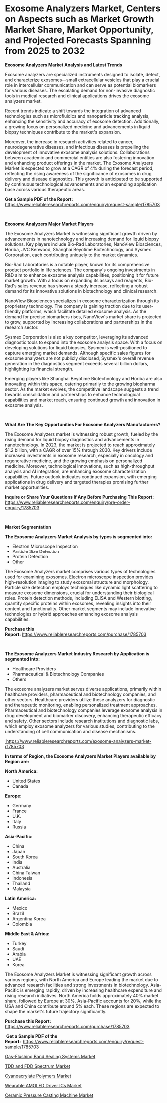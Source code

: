 <p><h1>Exosome Analyzers Market, Centers on Aspects such as Market Growth Market Share, Market Opportunity, and Projected Forecasts Spanning from 2025 to 2032</h1></p><p><strong>Exosome Analyzers Market Analysis and Latest Trends</strong></p>
<p><p>Exosome analyzers are specialized instruments designed to isolate, detect, and characterize exosomes—small extracellular vesicles that play a crucial role in intercellular communication and can serve as potential biomarkers for various diseases. The escalating demand for non-invasive diagnostic tools in medical research and clinical applications drives the exosome analyzers market. </p><p>Recent trends indicate a shift towards the integration of advanced technologies such as microfluidics and nanoparticle tracking analysis, enhancing the sensitivity and accuracy of exosome detection. Additionally, a growing focus on personalized medicine and advancements in liquid biopsy techniques contribute to the market's expansion. </p><p>Moreover, the increase in research activities related to cancer, neurodegenerative diseases, and infectious diseases is propelling the development of innovative exosome analysis solutions. Collaborations between academic and commercial entities are also fostering innovation and enhancing product offerings in the market. The Exosome Analyzers Market is expected to grow at a CAGR of 4% during the forecast period, reflecting the rising awareness of the significance of exosomes in drug delivery and disease diagnostics. This growth is anticipated to be supported by continuous technological advancements and an expanding application base across various therapeutic areas.</p></p>
<p><strong>Get a Sample PDF of the Report:&nbsp;</strong> <a href="https://www.reliableresearchreports.com/enquiry/request-sample/1785703?utm_campaign=7&utm_medium=2&utm_source=Github&utm_content=ia&utm_term=25032025&utm_id=exosome-analyzers">https://www.reliableresearchreports.com/enquiry/request-sample/1785703</a></p>
<p>&nbsp;</p>
<p><strong>Exosome Analyzers Major Market Players</strong></p>
<p><p>The Exosome Analyzers Market is witnessing significant growth driven by advancements in nanotechnology and increasing demand for liquid biopsy solutions. Key players include Bio-Rad Laboratories, NanoView Biosciences, Horiba, JVC Kenwood, Shanghai Beyotime Biotechnology, and Sysmex Corporation, each contributing uniquely to the market dynamics.</p><p>Bio-Rad Laboratories is a notable player, known for its comprehensive product portfolio in life sciences. The company's ongoing investments in R&D aim to enhance exosome analysis capabilities, positioning it for future market growth. With a focus on expanding its assays and reagents, Bio-Rad's sales revenue has shown a steady increase, reflecting a robust demand for its innovative solutions in biotechnology and clinical research.</p><p>NanoView Biosciences specializes in exosome characterization through its proprietary technology. The company is gaining traction due to its user-friendly platforms, which facilitate detailed exosome analysis. As the demand for precise biomarkers rises, NanoView's market share is projected to grow, supported by increasing collaborations and partnerships in the research sector.</p><p>Sysmex Corporation is also a key competitor, leveraging its advanced diagnostic tools to expand into the exosome analysis space. With a focus on developing solutions for liquid biopsies, Sysmex is well-positioned to capture emerging market demands. Although specific sales figures for exosome analyzers are not publicly disclosed, Sysmex's overall revenue generation in the diagnostics segment exceeds several billion dollars, highlighting its financial strength.</p><p>Emerging players like Shanghai Beyotime Biotechnology and Horiba are also innovating within this space, catering primarily to the growing biopharma sector. As the market evolves, the competitive landscape suggests a trend towards consolidation and partnerships to enhance technological capabilities and market reach, ensuring continued growth and innovation in exosome analysis.</p></p>
<p>&nbsp;</p>
<p><strong>What Are The Key Opportunities For Exosome Analyzers Manufacturers?</strong></p>
<p><p>The Exosome Analyzers market is witnessing robust growth, fueled by the rising demand for liquid biopsy diagnostics and advancements in nanotechnology. In 2023, the market is projected to reach approximately $1.2 billion, with a CAGR of over 15% through 2030. Key drivers include increased investments in exosome research, especially in oncology and regenerative medicine, and the growing emphasis on personalized medicine. Moreover, technological innovations, such as high-throughput analysis and AI integration, are enhancing exosome characterization capabilities. Future outlook indicates continued expansion, with emerging applications in drug delivery and targeted therapies promising further market opportunities.</p></p>
<p><strong>Inquire or Share Your Questions If Any Before Purchasing This Report:</strong> <a href="https://www.reliableresearchreports.com/enquiry/pre-order-enquiry/1785703?utm_campaign=7&utm_medium=2&utm_source=Github&utm_content=ia&utm_term=25032025&utm_id=exosome-analyzers">https://www.reliableresearchreports.com/enquiry/pre-order-enquiry/1785703</a></p>
<p>&nbsp;</p>
<p><strong>Market Segmentation</strong></p>
<p><strong>The Exosome Analyzers Market Analysis by types is segmented into:</strong></p>
<p><ul><li>Electron Microscope Inspection</li><li>Particle Size Detection</li><li>Protein Detection</li><li>Other</li></ul></p>
<p><p>The Exosome Analyzers market comprises various types of technologies used for examining exosomes. Electron microscope inspection provides high-resolution imaging to study exosomal structure and morphology. Particle size detection employs techniques like dynamic light scattering to measure exosome dimensions, crucial for understanding their biological roles. Protein detection methods, including ELISA and Western blotting, quantify specific proteins within exosomes, revealing insights into their content and functionality. Other market segments may include innovative technologies or hybrid approaches enhancing exosome analysis capabilities.</p></p>
<p><strong>Purchase this Report:&nbsp;</strong><a href="https://www.reliableresearchreports.com/purchase/1785703?utm_campaign=7&utm_medium=2&utm_source=Github&utm_content=ia&utm_term=25032025&utm_id=exosome-analyzers">https://www.reliableresearchreports.com/purchase/1785703</a></p>
<p>&nbsp;</p>
<p><strong>The Exosome Analyzers Market Industry Research by Application is segmented into:</strong></p>
<p><ul><li>Healthcare Providers</li><li>Pharmaceutical & Biotechnology Companies</li><li>Others</li></ul></p>
<p><p>The exosome analyzers market serves diverse applications, primarily within healthcare providers, pharmaceutical and biotechnology companies, and other sectors. Healthcare providers utilize these analyzers for diagnostic and therapeutic monitoring, enabling personalized treatment approaches. Pharmaceutical and biotechnology companies leverage exosome analysis in drug development and biomarker discovery, enhancing therapeutic efficacy and safety. Other sectors include research institutions and diagnostic labs, which employ exosome analyzers for various studies, contributing to the understanding of cell communication and disease mechanisms.</p></p>
<p><a href="https://www.reliableresearchreports.com/exosome-analyzers-market-r1785703?utm_campaign=7&utm_medium=2&utm_source=Github&utm_content=ia&utm_term=25032025&utm_id=exosome-analyzers">&nbsp;https://www.reliableresearchreports.com/exosome-analyzers-market-r1785703</a></p>
<p><strong>In terms of Region, the Exosome Analyzers Market Players available by Region are:</strong></p>
<p>
    <p> <strong> North America: </strong>
        <ul>
            <li>United States</li>
            <li>Canada</li>
        </ul>
        </p> 
    <p> <strong> Europe: </strong>
        <ul>
            <li>Germany</li>
            <li>France</li>
            <li>U.K.</li>
            <li>Italy</li>
            <li>Russia</li>
        </ul>
        </p> 
    <p> <strong> Asia-Pacific: </strong>
        <ul>
            <li>China</li>
            <li>Japan</li>
            <li>South Korea</li>
            <li>India</li>
            <li>Australia</li>
            <li>China Taiwan</li>
            <li>Indonesia</li>
            <li>Thailand</li>
            <li>Malaysia</li>
        </ul>
        </p> 
    <p> <strong> Latin America: </strong>
        <ul>
            <li>Mexico</li>
            <li>Brazil</li>
            <li>Argentina Korea</li>
            <li>Colombia</li>
        </ul>
        </p> 
    <p> <strong> Middle East & Africa: </strong>
        <ul>
            <li>Turkey</li>
            <li>Saudi</li>
            <li>Arabia</li>
            <li>UAE</li>
            <li>Korea</li>
        </ul>
    </p>
    </p>
<p><p>The Exosome Analyzers Market is witnessing significant growth across various regions, with North America and Europe leading the market due to advanced research facilities and strong investments in biotechnology. Asia-Pacific is emerging rapidly, driven by increasing healthcare expenditure and rising research initiatives. North America holds approximately 40% market share, followed by Europe at 30%. Asia-Pacific accounts for 20%, while the USA and China contribute around 5% each. These regions are expected to shape the market's future trajectory significantly.</p></p>
<p><strong>Purchase this Report: </strong><a href="https://www.reliableresearchreports.com/purchase/1785703?utm_campaign=7&utm_medium=2&utm_source=Github&utm_content=ia&utm_term=25032025&utm_id=exosome-analyzers">https://www.reliableresearchreports.com/purchase/1785703</a></p>
<p>&nbsp;<strong>Get a Sample PDF of the Report:&nbsp;&nbsp;</strong><a href="https://www.reliableresearchreports.com/enquiry/request-sample/1785703?utm_campaign=7&utm_medium=2&utm_source=Github&utm_content=ia&utm_term=25032025&utm_id=exosome-analyzers">https://www.reliableresearchreports.com/enquiry/request-sample/1785703</a></p>
<p><strong></strong></p>
<p><p><a href="https://github.com/joubehobock75/Market-Research-Report-List-1/blob/main/gas-flushing-band-sealing-systems-market.md?utm_campaign=7&utm_medium=2&utm_source=Github&utm_content=ia&utm_term=25032025&utm_id=exosome-analyzers">Gas-Flushing Band Sealing Systems Market</a></p><p><a href="https://github.com/ozolsgasko02/Market-Research-Report-List-1/blob/main/tdd-and-fdd-spectrum-market.md?utm_campaign=7&utm_medium=2&utm_source=Github&utm_content=ia&utm_term=25032025&utm_id=exosome-analyzers">TDD and FDD Spectrum Market</a></p><p><a href="https://github.com/supashcriana/Market-Research-Report-List-1/blob/main/cyanoacrylate-polymers-market.md?utm_campaign=7&utm_medium=2&utm_source=Github&utm_content=ia&utm_term=25032025&utm_id=exosome-analyzers">Cyanoacrylate Polymers Market</a></p><p><a href="https://github.com/vigatoimrene04/Market-Research-Report-List-1/blob/main/wearable-amoled-driver-ics-market.md?utm_campaign=7&utm_medium=2&utm_source=Github&utm_content=ia&utm_term=25032025&utm_id=exosome-analyzers">Wearable AMOLED Driver ICs Market</a></p><p><a href="https://github.com/gasiorgary79/Market-Research-Report-List-1/blob/main/ceramic-pressure-casting-machine-market.md?utm_campaign=7&utm_medium=2&utm_source=Github&utm_content=ia&utm_term=25032025&utm_id=exosome-analyzers">Ceramic Pressure Casting Machine Market</a></p></p>